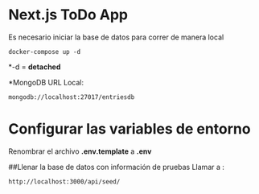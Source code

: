 # Next.js ToDo App

Es necesario iniciar la base de datos para correr de manera local

```
docker-compose up -d
```

\*-d = **detached**

\*MongoDB URL Local:

```
mongodb://localhost:27017/entriesdb
```

# Configurar las variables de entorno

Renombrar el archivo **.env.template** a **.env**

##Llenar la base de datos con información de pruebas
Llamar a :

```
http://localhost:3000/api/seed/

```
